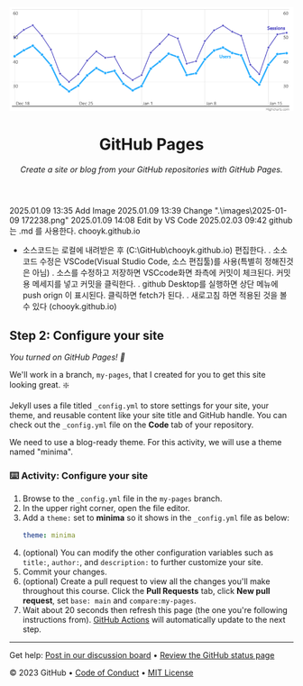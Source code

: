 <header>

<!--
  <<< Author notes: Course header >>>
  Include a 1280×640 image, course title in sentence case, and a concise description in emphasis.
  In your repository settings: enable template repository, add your 1280×640 social image, auto delete head branches.
  Add your open source license, GitHub uses MIT license.
-->
<img src=".\images\2025-01-09 172238.png" style="zoom:75%;" />

# GitHub Pages

_Create a site or blog from your GitHub repositories with GitHub Pages._

</header>

2025.01.09 13:35 Add Image
2025.01.09 13:39 Change ".\images\2025-01-09 172238.png"
2025.01.09 14:08 Edit by VS Code
2025.02.03 09:42 github는 .md 를 사용한다.
chooyk.github.io
- 소스코드는 로컬에 내려받은 후 (C:\GitHub\chooyk.github.io) 편집한다.
   . 소소코드 수정은 VSCode(Visual Studio Code, 소스 편집툴)를 사용(특별히 정해진것은 아님)
   . 소스를 수정하고 저장하면 VSCcode화면 좌측에 커밋이 체크된다. 커밋용 메세지를 넣고 커밋을 클릭한다.
   . github Desktop를 실행하면 상단 메뉴에 push orign 이 표시된다. 클릭하면 fetch가 된다.
   . 새로고침 하면 적용된 것을 볼 수 있다 (chooyk.github.io)


<!--
  <<< Author notes: Step 2 >>>
  Start this step by acknowledging the previous step.
  Define terms and link to docs.github.com.
  Historic note: previous version checked for empty pull request, changed to the correct theme `minima`.
-->

## Step 2: Configure your site

_You turned on GitHub Pages! :tada:_

We'll work in a branch, `my-pages`, that I created for you to get this site looking great. :sparkle:

Jekyll uses a file titled `_config.yml` to store settings for your site, your theme, and reusable content like your site title and GitHub handle. You can check out the `_config.yml` file on the **Code** tab of your repository.

We need to use a blog-ready theme. For this activity, we will use a theme named "minima".

### :keyboard: Activity: Configure your site

1. Browse to the `_config.yml` file in the `my-pages` branch.
1. In the upper right corner, open the file editor.
1. Add a `theme:` set to **minima** so it shows in the `_config.yml` file as below:
   ```yml
   theme: minima
   ```
1. (optional) You can modify the other configuration variables such as `title:`, `author:`, and `description:` to further customize your site.
1. Commit your changes.
1. (optional) Create a pull request to view all the changes you'll make throughout this course. Click the **Pull Requests** tab, click **New pull request**, set `base: main` and `compare:my-pages`.
1. Wait about 20 seconds then refresh this page (the one you're following instructions from). [GitHub Actions](https://docs.github.com/en/actions) will automatically update to the next step.

<footer>

<!--
  <<< Author notes: Footer >>>
  Add a link to get support, GitHub status page, code of conduct, license link.
-->

---

Get help: [Post in our discussion board](https://github.com/orgs/skills/discussions/categories/github-pages) &bull; [Review the GitHub status page](https://www.githubstatus.com/)

&copy; 2023 GitHub &bull; [Code of Conduct](https://www.contributor-covenant.org/version/2/1/code_of_conduct/code_of_conduct.md) &bull; [MIT License](https://gh.io/mit)

</footer>
